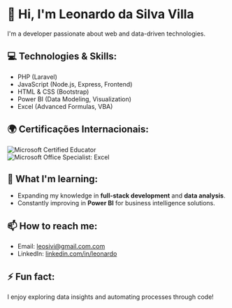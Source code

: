 # 👋 Hi, I'm Leonardo da Silva Villa

I'm a developer passionate about web and data-driven technologies.

## 💻 Technologies & Skills:
- PHP (Laravel)
- JavaScript (Node.js, Express, Frontend)
- HTML & CSS (Bootstrap)
- Power BI (Data Modeling, Visualization)
- Excel (Advanced Formulas, VBA)

## 🌍 Certificações Internacionais:
![Microsoft Certified Educator](https://images.credly.com/size/80x80/images/54f7ea40-48bc-4217-b398-b81bae6de175/MCE.png)
&nbsp;&nbsp;&nbsp;&nbsp;  
![Microsoft Office Specialist: Excel](https://images.credly.com/size/160x160/images/9d2bcbe6-519f-4ed0-ad34-aca077421568/MOS_Excel.png)

## 🌱 What I'm learning:
- Expanding my knowledge in **full-stack development** and **data analysis**.
- Constantly improving in **Power BI** for business intelligence solutions.

## 📫 How to reach me:
- Email: leosivi@gmail.com.com
- LinkedIn: [linkedin.com/in/leonardo](https://www.linkedin.com/in/leonardotech/)

## ⚡ Fun fact:
I enjoy exploring data insights and automating processes through code!
